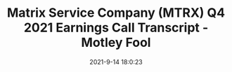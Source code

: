 ---
"title": "Matrix Service Company (MTRX) Q4 2021 Earnings Call Transcript - Motley Fool"
"date": "2021-9-14 18:0:23"
"feed_name": "GOOGLENEWSINDUSTRIAL"
"feed_website": "https://news.google.com/search?q=industrial%2Bincident&hl=en-US&gl=US&ceid=US:en"
"feed_rss": "https://news.google.com/rss/search?q=industrial%2Bincident&hl=en-US&gl=US&ceid=US:en"
"link": "https://www.fool.com/earnings/call-transcripts/2021/09/14/matrix-service-company-mtrx-q4-2021-earnings-call/"
"file": "_posts/2021-1-1-7d0fbe4cc5a664e2ec82c40005996f4e20d6efed.md"
"accident": "0"
"drilling": "0"
---